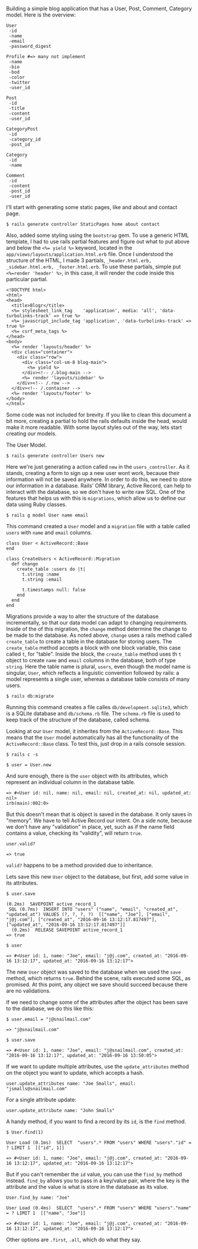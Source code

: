 Building a simple blog application that has a User, Post, Comment, Category model. Here is the overview:

```
User
 -id
 -name
 -email
 -password_digest

Profile #=> many not implement
 -name
 -bio
 -bod
 -color
 -twitter
 -user_id

Post
 -id
 -title
 -content
 -user_id

CategoryPost
 -id
 -category_id
 -post_id

Category
 -id
 -name

Comment
 -id
 -content
 -post_id
 -user_id
 ```

 I'll start with generating some static pages, like and about and contact page.

```
$ rails generate controller StaticPages home about contact
 ```

 Also, added some styling using the `bootstrap` gem. To use a generic HTML template, I had to use rails partial features and figure out what to put above and below the `<%= yield %>` keyword, located in the `app/views/layouts/application.html.erb` file. Once I understood the structure of the HTML, I made 3 partials, `_header.html.erb, _sidebar.html.erb, _footer.html.erb`. To use these partials, simple put `<%=render 'header' %>`, in this case, it will render the code inside this particular partial.

 ```
 <!DOCTYPE html>
 <html>
 <head>
   <title>Blogr</title>
   <%= stylesheet_link_tag    'application', media: 'all', 'data-turbolinks-track' => true %>
   <%= javascript_include_tag 'application', 'data-turbolinks-track' => true %>
   <%= csrf_meta_tags %>
 </head>
 <body>
   <%= render 'layouts/header' %>
   <div class="container">
     <div class="row">
       <div class="col-sm-8 blog-main">
         <%= yield %>
       </div><!-- /.blog-main -->
       <%= render 'layouts/sidebar' %>
     </div><!-- /.row -->
   </div><!-- /.container -->
   <%= render 'layouts/footer' %>
 </body>
 </html>
 ```

 Some code was not included for brevity. If you like to clean this document a bit more, creating a partial to hold the rails defaults inside the head, would make it more readable. With some layout styles out of the way, lets start creating our models.

 The User Model.

 ```
 $ rails generate controller Users new
 ```

 Here we're just generating a action called `new` in the `users_controller`. As it stands, creating a form to sign up a new user wont work, because their information will not be saved anywhere. In order to do this, we need to store our information in a database. Rails' ORM library, Active Record, can help to interact with the database, so we don't have to write raw SQL. One of the features that helps us with this is `migrations`, which allow us to define our data using Ruby classes.

 ```
 $ rails g model User name email
 ```

 This command created a `User` model and a `migration` file with a table called `users` with `name` and `email` columns.

```
class User < ActiveRecord::Base
end
```

 ```
 class CreateUsers < ActiveRecord::Migration
   def change
     create_table :users do |t|
       t.string :name
       t.string :email

       t.timestamps null: false
     end
   end
 end
 ```

 Migrations provide a way to alter the structure of the database incrementally, so that our data model can adapt to changing requirements. Inside of the of this migration, the  `change` method determine the change to be made to the database. As noted above, `change` uses a rails method called `create_table` to create a table in the database for storing users. The `create_table` method accepts a block with one block variable, this case called `t`, for "table". Inside the block, the `create_table` method uses th `t` object to create `name` and  `email` columns in the database, both of type `string`. Here the table name is plural, `users`, even though the model name is singular, `User`, which reflects a linguistic convention followed by rails: a model represents a single user, whereas a database table consists of many users.

```
$ rails db:migrate
```

Running this command creates a file calles `db/development.sqlite3`, which is a SQLite database and `db/schema.rb` file. The `schema.rb` file is used to keep track of the structure of the database, called schema.

Looking at our `User` model, it inherites from the `ActiveRecord::Base`. This means that the `User` model automatically has all the functionality of the `ActiveRecord::Base` class. To test this, just drop in a rails console session.

```
$ rails c -s

$ user = User.new
```

And sure enough, there is the `user` object with its attributes, which represent an individual column in the database table.

```
=> #<User id: nil, name: nil, email: nil, created_at: nil, updated_at: nil>
irb(main):002:0>
```

But this doesn't mean that is object is saved in the database. It only saves in "memory". We have to tell Active Record our intent. On a side note, because we don't have any "validation" in place, yet, such as if the name field contains a value, checking its "validity", will return `true`.

```
user.valid?

=> true
```

`valid?` happens to be a method provided due to inheritance.

Lets save this new `User` object to the database, but first, add some value in its attributes.

```
$ user.save

(0.2ms)  SAVEPOINT active_record_1
 SQL (0.7ms)  INSERT INTO "users" ("name", "email", "created_at", "updated_at") VALUES (?, ?, ?, ?)  [["name", "Joe"], ["email", "j@j.com"], ["created_at", "2016-09-16 13:12:17.817497"], ["updated_at", "2016-09-16 13:12:17.817497"]]
  (0.2ms)  RELEASE SAVEPOINT active_record_1
=> true

$ user

=> #<User id: 1, name: "Joe", email: "j@j.com", created_at: "2016-09-16 13:12:17", updated_at: "2016-09-16 13:12:17">
```

The new `User` object was saved to the database when we used the `save` method, which returns `true`. Behind the scene, rails executed some SQL, as promised. At this point, any object we save should succeed because there are no validations.

If we need to change some of the attributes after the object has been save to the database, we do this like this:

```
$ user.email = "j@snailmail.com"

=> "j@snailmail.com"

$ user.save

=> #<User id: 1, name: "Joe", email: "j@snailmail.com", created_at: "2016-09-16 13:12:17", updated_at: "2016-09-16 13:50:05">
```

If we want to update multiple attributes, use the `update_attributes` method on the object you want to update, which accepts a hash.

```
user.update_attributes name: "Joe Smalls", email: "jsmalls@snailmail.com"
```

For a single attribute update:

```
user.update_attribute name: "John Smalls"
```

A handy method, if you want to find a record by its `id`, is the `find` method.

```
$ User.find(1)

User Load (0.1ms)  SELECT  "users".* FROM "users" WHERE "users"."id" = ? LIMIT 1  [["id", 1]]

=> #<User id: 1, name: "Joe", email: "j@j.com", created_at: "2016-09-16 13:12:17", updated_at: "2016-09-16 13:12:17">
```

But if you can't remember the `id` value, you can use the `find_by` method instead. `find_by` allows you to pass in a key/value pair, where the key is the attribute and the value is what is store in the database as its value.

```
User.find_by name: "Joe"

User Load (0.4ms)  SELECT  "users".* FROM "users" WHERE "users"."name" = ? LIMIT 1  [["name", "Joe"]]

=> #<User id: 1, name: "Joe", email: "j@j.com", created_at: "2016-09-16 13:12:17", updated_at: "2016-09-16 13:12:17">
```

Other options are `.first`, `.all`, which do what they say.
